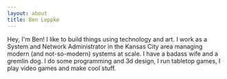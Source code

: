 ```yaml
---
layout: about
title: Ben Leppke
---
```


Hey, I'm Ben! I like to build things using technology and art. I work as a System and Network Administrator in the Kansas City area managing modern (and not-so-modern) systems at scale. I have a badass wife and a gremlin dog. I do some programming and 3d design, I run tabletop games, I play video games and make cool stuff.

